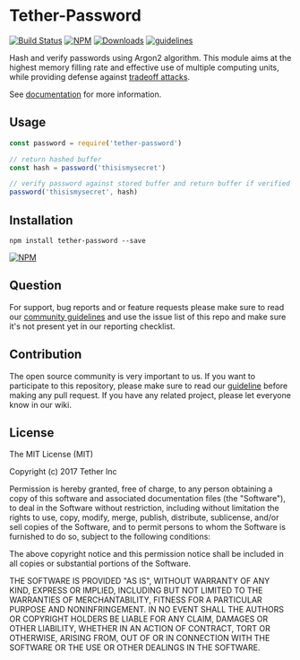 # Tether-Password

[![Build Status](https://travis-ci.org/tether/tether-password.svg?branch=master)](https://travis-ci.org/tether/tether-password)
[![NPM](https://img.shields.io/npm/v/tether-password.svg)](https://www.npmjs.com/package/tether-password)
[![Downloads](https://img.shields.io/npm/dm/tether-password.svg)](http://npm-stat.com/charts.html?package=tether-password)
[![guidelines](https://tether.github.io/contribution-guide/badge-guidelines.svg)](https://github.com/tether/contribution-guide)

Hash and verify passwords using Argon2 algorithm. This module aims at the highest memory filling rate and effective use of multiple computing units, while providing defense against [tradeoff attacks](https://en.wikipedia.org/wiki/Time/memory/data_tradeoff_attack).

See [documentation](https://github.com/tether/tether-password/tree/master/doc) for more information.

## Usage

```js
const password = require('tether-password')

// return hashed buffer
const hash = password('thisismysecret')

// verify password against stored buffer and return buffer if verified
password('thisismysecret', hash)
```

## Installation

```shell
npm install tether-password --save
```

[![NPM](https://nodei.co/npm/tether-password.png)](https://nodei.co/npm/tether-password/)


## Question

For support, bug reports and or feature requests please make sure to read our
<a href="https://github.com/tether/contribution-guide/blob/master/community.md" target="_blank">community guidelines</a> and use the issue list of this repo and make sure it's not present yet in our reporting checklist.

## Contribution

The open source community is very important to us. If you want to participate to this repository, please make sure to read our <a href="https://github.com/tether/contribution-guide" target="_blank">guideline</a> before making any pull request. If you have any related project, please let everyone know in our wiki.
## License


The MIT License (MIT)

Copyright (c) 2017 Tether Inc

Permission is hereby granted, free of charge, to any person obtaining a copy of this software and associated documentation files (the "Software"), to deal in the Software without restriction, including without limitation the rights to use, copy, modify, merge, publish, distribute, sublicense, and/or sell copies of the Software, and to permit persons to whom the Software is furnished to do so, subject to the following conditions:

The above copyright notice and this permission notice shall be included in all copies or substantial portions of the Software.

THE SOFTWARE IS PROVIDED "AS IS", WITHOUT WARRANTY OF ANY KIND, EXPRESS OR IMPLIED, INCLUDING BUT NOT LIMITED TO THE WARRANTIES OF MERCHANTABILITY, FITNESS FOR A PARTICULAR PURPOSE AND NONINFRINGEMENT. IN NO EVENT SHALL THE AUTHORS OR COPYRIGHT HOLDERS BE LIABLE FOR ANY CLAIM, DAMAGES OR OTHER LIABILITY, WHETHER IN AN ACTION OF CONTRACT, TORT OR OTHERWISE, ARISING FROM, OUT OF OR IN CONNECTION WITH THE SOFTWARE OR THE USE OR OTHER DEALINGS IN THE SOFTWARE.
